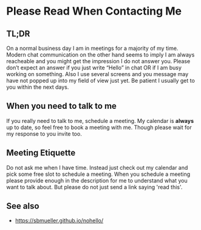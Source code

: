 # Please Read When Contacting Me

## TL;DR
On a normal business day I am in meetings for a majority of my time. 
Modern chat communication on the other hand seems to imply I am always reacheable and you might get the impression I do not answer you.
Please don’t expect an answer if you just write “Hello” in chat OR if I am busy working on something.
Also I use several screens and you message may have not popped up into my field of view just yet.
Be patient I usually get to you within the next days.

## When you need to talk to me
If you really need to talk to me, schedule a meeting.
My calendar is **always** up to date, so feel free to book a meeting with me.
Though please wait for my response to you invite too.

## Meeting Etiquette
Do not ask me when I have time. Instead just check out my calendar and pick some free slot to schedule a meeting.
When you schedule a meeting please provide enough in the description for me to understand what you want to talk about.
But please do not just send a link saying 'read this'.
 
## See also
- https://sbmueller.github.io/nohello/

